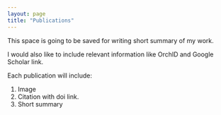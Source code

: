 ```yaml
---
layout: page
title: "Publications"
---
```


This space is going to be saved for writing short summary of my work.

I would also like to include relevant information like OrchID and Google Scholar link.

Each publication will include:
1. Image
2. Citation with doi link.
3. Short summary
